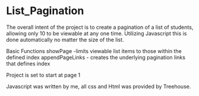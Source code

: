 # List_Pagination
 
The overall intent of the project is to create a pagination of a list of students, allowing only 10 to be viewable at any one time.  Utilizing Javascript this is done automatically no matter the size of the list.   

Basic Functions
showPage -limits viewable list items to those within the defined index 
appendPageLinks - creates the underlying pagination links that defines index

Project is set to start at page 1 

Javascript was written by me, all css and Html was provided by Treehouse.
